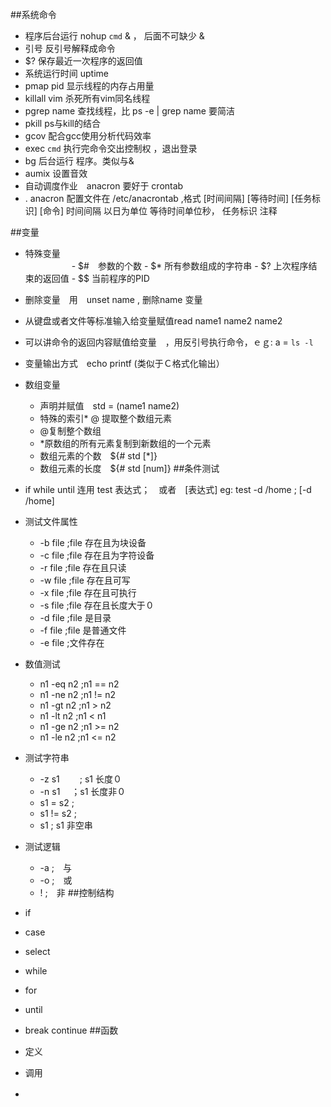 ##系统命令
-  程序后台运行 nohup `cmd` &  ， 后面不可缺少 &
-  引号 反引号解释成命令
-  $? 保存最近一次程序的返回值
-  系统运行时间 uptime
-  pmap pid 显示线程的内存占用量
-  killall vim 杀死所有vim同名线程
-  pgrep name 查找线程，比 ps -e | grep name 要简洁
-  pkill ps与kill的结合
-  gcov  配合gcc使用分析代码效率
-  exec `cmd` 执行完命令交出控制权 ，退出登录
-  bg 后台运行 程序。类似与&
-  aumix 设置音效
-  自动调度作业　anacron 要好于 crontab
- . anacron 配置文件在 /etc/anacrontab ,格式 [时间间隔] [等待时间] [任务标识] [命令] 时间间隔 以日为单位 等待时间单位秒， 任务标识 注释

##变量
- 特殊变量　　　　<br>　　　　　
      - $#　参数的个数
      - $* 所有参数组成的字符串
      - $? 上次程序结束的返回值
      - $$ 当前程序的PID 
- 删除变量　用　unset name , 删除name 变量
- 从键盘或者文件等标准输入给变量赋值read name1 name2 name2
- 可以讲命令的返回内容赋值给变量　，用反引号执行命令，ｅｇ: a = `ls -l`
- 变量输出方式　echo printf (类似于Ｃ格式化输出）
- 数组变量 
     - 声明并赋值　std = (name1 name2)
     - 特殊的索引* @ 提取整个数组元素　
     - @复制整个数组　
     - *原数组的所有元素复制到新数组的一个元素
     - 数组元素的个数　${# std [*]}
     - 数组元素的长度　${# std [num]}
##条件测试
- if while until 连用 test 表达式；　或者　[表达式]
eg: test -d /home ; [-d /home]
- 测试文件属性
    - -b file ;file 存在且为块设备
    - -c file ;file 存在且为字符设备
    - -r file ;file 存在且只读
    - -w file ;file 存在且可写
    - -x file ;file 存在且可执行
    - -s file ;file 存在且长度大于０
    - -d file ;file 是目录
    - -f file ;file 是普通文件
    - -e file ;文件存在　
     
- 数值测试　
    - n1 -eq n2  ;n1 == n2
    - n1 -ne n2  ;n1 != n2
    - n1 -gt n2  ;n1 >  n2
    - n1 -lt n2  ;n1 <  n1
    - n1 -ge n2  ;n1 >= n2
    - n1 -le n2  ;n1 <= n2
- 测试字符串
    - -z s1    　　; s1 长度０
    - -n s1     　；s1 长度非０
    - s1 = s2     ;
    - s1 != s2    ;
    - s1          ; s1 非空串
- 测试逻辑
    - -a ;　与
    - -o ;　或
    - !  ;　非
##控制结构
-  if 
-  case 
-  select 
-  while
-  for 
-  until 
-  break continue
##函数
- 定义
- 调用
- 　